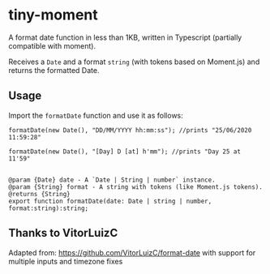 # tiny-moment
A format date function in less than 1KB, written in Typescript (partially compatible with moment).

Receives a `Date` and a format `string` (with tokens based on Moment.js) and returns the formatted Date.

## Usage
Import the `formatDate` function and use it as follows:

```
formatDate(new Date(), "DD/MM/YYYY hh:mm:ss"); //prints "25/06/2020 11:59:28"

formatDate(new Date(), "[Day] D [at] h'mm"); //prints "Day 25 at 11'59"


@param {Date} date - A `Date | String | number` instance.
@param {String} format - A string with tokens (like Moment.js tokens).
@returns {String}
export function formatDate(date: Date | string | number, format:string):string;

```

## Thanks to VitorLuizC

Adapted from: https://github.com/VitorLuizC/format-date with support for multiple inputs and timezone fixes
